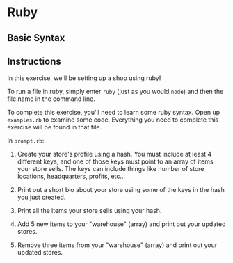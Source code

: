 # Ruby

## Basic Syntax

## Instructions
In this exercise, we'll be setting up a shop using ruby!

To run a file in ruby, simply enter `ruby` (just as you would `node`) and then the file name in the command line.

To complete this exercise, you'll need to learn some ruby syntax. Open up `examples.rb` to examine some code. Everything you need to complete this exercise will be found in that file.

In `prompt.rb`: 

1. Create your store's profile using a hash. You must include at least 4 different keys, and one of those keys must point to an array of items your store sells. The keys can include things like number of store locations, headquarters, profits, etc...

2. Print out a short bio about your store using some of the keys in the hash you just created.

3. Print all the items your store sells using your hash.

4. Add 5 new items to your "warehouse" (array) and print out your updated stores.

5. Remove three items from your "warehouse" (array) and print out your updated stores.
